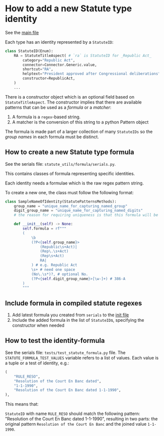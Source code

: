 # How to add a new Statute type identity

See the [main file](../statute_formula.py)

Each type has an identity represented by a `StatuteID`:

```python
class StatuteID(Enum):
    RA = StatuteTitleAspect( # `ra` is StatuteID for _Republic Act_
        category="Republic Act",
        connector=Connector.Generic.value,
        shortcut="RA",
        helptext="President approved after Congressional deliberations",
        constructor=RepublicAct,
    )
    ...
```

There is a constructor object which is an optional field based on `StatuteTitleAspect`. The constructor implies that there are available patterns that can be used as a *formula* or a *matcher*:

1. A formula is a `regex`-based string.
2. A matcher is the conversion of this string to a python Pattern object

The formula is made part of a larger collection of many `StatuteIDs` so the *group names* in each formula must be distinct.

## How to create a new Statute type formula

See the serials file: `statute_utils/formula/serials.py`.

This contains classes of formula representing specific identities.

Each identity needs a formulae which is the raw regex pattern string.

To create a new one, the class must follow the following format:

```python
class SampleNameOfIdentity(StatutePatternsMethods):
    group_name = "unique_name_for_capturing_named_group"
    digit_group_name = "unique_name_for_capturing_named_digits"
    # the reason for requiring uniqueness is that this formula will be concatenated with other formulas so it needs to have a unique identifier; see sample formula below

    def __init__(self) -> None:
        self.formula = rf"""
        (
            \b
            (?P<{self.group_name}>
                (Republic\s+Act)|
                (Rep\.\s+Act)
                (Rep\s+Act)
                RA|
            ) # e.g. Republic Act
            \s+ # need one space
            (No\.\s*)?, # optional No.
            (?P<{self.digit_group_name}>[\w-]+) # 386-A
        )
        """
```

## Include formula in compiled statute regexes

1. Add latest formula you created from `serials` to the [init file](../formula/__init__.py)
2. Include the added formula in the list of `StatuteID`s, specifying the constructor when needed

## How to test the identity-formula

See the serials file: `tests/test_statute_formula.py` file. The `STATUTE_FORMULA_TEST_VALUES` variable refers to a list of values. Each value is a tuple or a test of identity, e.g.:

```python
(
    "RULE_RESO",
    "Resolution of the Court En Banc dated",
    "1-1-1990",
    "Resolution of the Court En Banc dated 1-1-1990",
),
```

This means that:

`StatuteID` with name `RULE_RESO` should match the following pattern: "Resolution of the Court En Banc dated 1-1-1990", resulting in two parts: the original pattern `Resolution of the Court En Banc` and the joined value `1-1-1990`.
